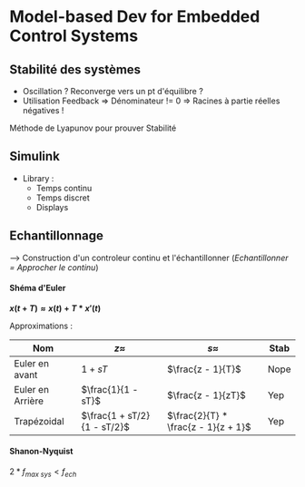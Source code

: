 # Model-based Dev for Embedded Control Systems

## Stabilité des systèmes
- Oscillation ? Reconverge vers un pt d'équilibre ?
- Utilisation Feedback
=> Dénominateur != 0
=> Racines à partie réelles négatives !

Méthode de Lyapunov pour prouver Stabilité

## Simulink
- Library :
    - Temps continu
    - Temps discret
    - Displays

## Echantillonnage
--> Construction d'un controleur continu et l'échantillonner
(*Echantillonner = Approcher le continu*)

#### Shéma d'Euler
**$x(t+T) \approx x(t) + T*x'(t)$**

Approximations :

| Nom              | $z \approx$                 | $s \approx$                         | Stab |
| ---------------- | --------------------------- | ----------------------------------- | ---- |
| Euler en avant   | $1 + sT$                    | $\frac{z - 1}{T}$                   | Nope |
| Euler en Arrière | $\frac{1}{1 - sT}$          | $\frac{z - 1}{zT}$                  | Yep  |
| Trapézoidal      | $\frac{1 + sT/2}{1 - sT/2}$ | $\frac{2}{T} * \frac{z - 1}{z + 1}$ | Yep  |


#### Shanon-Nyquist
$2*f_{max~sys} < f_{ech}$
